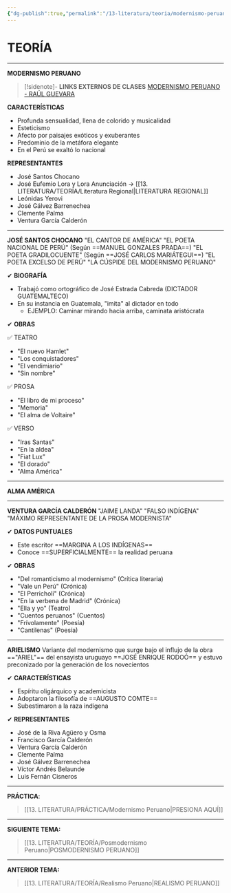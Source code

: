 ```yaml
---
{"dg-publish":true,"permalink":"/13-literatura/teoria/modernismo-peruano/","tags":["Literatura","Teoría"]}
---
```


# TEORÍA
---
**MODERNISMO PERUANO** 

>[!sidenote]- **LINKS EXTERNOS DE CLASES** 
>[MODERNISMO PERUANO - RAÚL GUEVARA](https://www.youtube.com/watch?v=9AJ9IR1nhJA)

**CARACTERÍSTICAS**
- Profunda sensualidad, llena de colorido y musicalidad
- Esteticismo
- Afecto por paisajes exóticos y exuberantes
- Predominio de la metáfora elegante
- En el Perú se exaltó lo nacional

**REPRESENTANTES**
- José Santos Chocano
- José Eufemio Lora y Lora Anunciación → [[13. LITERATURA/TEORÍA/Literatura Regional\|LITERATURA REGIONAL]]
- Leónidas Yerovi
- José Gálvez Barrenechea
- Clemente Palma
- Ventura García Calderón

---
**JOSÉ SANTOS CHOCANO**
"EL CANTOR DE AMÉRICA"
"EL POETA NACIONAL DE PERÚ" (Según ==MANUEL GONZALES PRADA==)
"EL POETA GRADILOCUENTE" (Según ==JOSÉ CARLOS MARIÁTEGUI==)
"EL POETA EXCELSO DE PERÚ"
"LA CÚSPIDE DEL MODERNISMO PERUANO"

✔ **BIOGRAFÍA**
- Trabajó como ortográfico de José Estrada Cabreda (DICTADOR GUATEMALTECO) 
- En su instancia en Guatemala, "imita" al dictador en todo
	- EJEMPLO: Caminar mirando hacia arriba, caminata aristócrata

✔ **OBRAS**

✅ TEATRO
- "El nuevo Hamlet"
- "Los conquistadores"
- "El vendimiario"
- "Sin nombre"

✅ PROSA
- "El libro de mi proceso"
- "Memoria"
- "El alma de Voltaire"

✅ VERSO
- "Iras Santas"
- "En la aldea"
- "Fiat Lux"
- "El dorado"
- "Alma América"

---
**ALMA AMÉRICA**



---
**VENTURA GARCÍA CALDERÓN**
"JAIME LANDA"
"FALSO INDÍGENA"
"MÁXIMO REPRESENTANTE DE LA PROSA MODERNISTA"

✔ **DATOS PUNTUALES**
- Este escritor ==MARGINA A LOS INDÍGENAS==
- Conoce ==SUPERFICIALMENTE== la realidad peruana

✔ **OBRAS**
- "Del romanticismo al modernismo" (Crítica literaria)
- "Vale un Perú" (Crónica)
- "El Perricholi" (Crónica)
- "En la verbena de Madrid" (Crónica)
- "Ella y yo" (Teatro)
- "Cuentos peruanos" (Cuentos)
- "Frívolamente" (Poesía)
- "Cantilenas" (Poesía)

---
**ARIELISMO**
Variante del modernismo que surge bajo el influjo de la obra =="ARIEL"== del ensayista uruguayo ==JOSÉ ENRIQUE RODOÓ== y estuvo preconizado por la generación de los novecientos

✔ **CARACTERÍSTICAS**
- Espíritu oligárquico y academicista
- Adoptaron la filosofía de ==AUGUSTO COMTE==
- Subestimaron a la raza indígena

✔ **REPRESENTANTES**
- José de la Riva Agüero y Osma
- Francisco García Calderón
- Ventura García Calderón
- Clemente Palma
- José Gálvez Barrenechea
- Víctor Andrés Belaunde
- Luis Fernán Cisneros

---
**PRÁCTICA**:
>[[13. LITERATURA/PRÁCTICA/Modernismo Peruano\|PRESIONA AQUÍ]]

---
**SIGUIENTE TEMA:** 
>[[13. LITERATURA/TEORÍA/Posmodernismo Peruano\|POSMODERNISMO PERUANO]]

---
**ANTERIOR TEMA:** 
>[[13. LITERATURA/TEORÍA/Realismo Peruano\|REALISMO PERUANO]]

